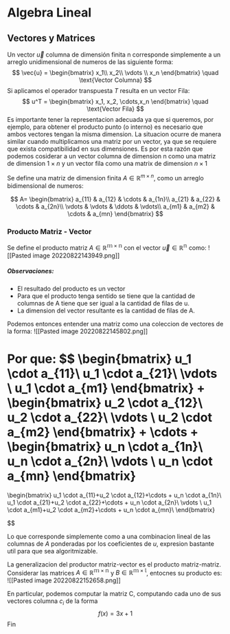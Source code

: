 # Algebra Lineal


## Vectores y Matrices
Un vector $\vec{u}$  columna de dimensión finita n corresponde simplemente a un arreglo unidimensional de numeros de las siguiente forma:
$$
\vec{u} =
\begin{bmatrix}
x_1\\
x_2\\
\vdots \\
x_n
\end{bmatrix}
\quad \text{Vector Columna}
$$
Si aplicamos el operador transpuesta $T$ resulta en un vector Fila:
$$
u^T =
\begin{bmatrix}
x_1, x_2, \cdots,x_n
\end{bmatrix}
\quad \text{Vector Fila}
$$
Es importante tener la representacion adecuada ya que si queremos, por ejemplo, para obtener el producto punto (o interno) es necesario que ambos vectores tengan la misma dimension. La situacion ocurre de manera similar cuando multiplicamos una matriz por un vector, ya que se requiere que exista compatibilidad en sus dimensiones. Es por esta razón que podemos cosiderar a un vector columna de dimension n como una matriz de dimension $1 \times n$ y un vector fila como una matrix de dimension $n \times 1$


Se define una matriz de dimension finita $A\in\mathbb{R}^{m \times n}$, como un arreglo bidimensional de numeros:

$$
A=
\begin{bmatrix}
a_{11} & a_{12} & \cdots & a_{1n}\\
a_{21} & a_{22} & \cdots & a_{2n}\\
\vdots & \vdots & \ddots & \vdots\\ 
a_{m1} & a_{m2} & \cdots & a_{mn}
\end{bmatrix}
$$
### Producto Matriz - Vector
Se define el producto matriz $A\in\mathbb{R^{m\times n}}$ con el vector $\vec{u}\in\mathbb{R^n}$ como:
![[Pasted image 20220822143949.png]]
##### Observaciones:
- El resultado del producto es un vector
- Para que el producto tenga sentido se tiene que la cantidad de columnas de A tiene que ser igual a la cantidad de filas de u.
- La dimension del vector resultante es la cantidad de filas de A.

Podemos entonces entender una matriz como una coleccion de vectores de la forma:
![[Pasted image 20220822145802.png]]

Por que:
$$
\begin{bmatrix}
u_1 \cdot a_{11}\\
u_1 \cdot a_{21}\\
\vdots \\
u_1 \cdot a_{m1}
\end{bmatrix}
+
\begin{bmatrix}
u_2 \cdot a_{12}\\
u_2 \cdot a_{22}\\
\vdots \\
u_2 \cdot a_{m2}
\end{bmatrix}
+
\cdots
+
\begin{bmatrix}
u_n \cdot a_{1n}\\
u_n \cdot a_{2n}\\
\vdots \\
u_n \cdot a_{mn}
\end{bmatrix}
=
\begin{bmatrix}
u_1 \cdot a_{11}+u_2 \cdot a_{12}+\cdots + u_n \cdot a_{1n}\\
u_1 \cdot a_{21}+u_2 \cdot a_{22}+\cdots + u_n \cdot a_{2n}\\
\vdots \\
u_1 \cdot a_{m1}+u_2 \cdot a_{m2}+\cdots + u_n \cdot a_{mn}\\
\end{bmatrix}

$$

Lo que corresponde simplemente como a una combinacion lineal de las columnas de $A$ ponderadas por los coeficientes de $u$, expresion bastante util para que sea algoritmizable.

La generalizacion del productor matriz-vector es el producto matriz-matriz. Considerar las matrices $A\in\mathbb{R^{m\times n}}$ y $B\in\mathbb{R^{m\times l}}$, entocnes su producto es:
![[Pasted image 20220822152658.png]]

En particular, podemos computar la matriz C, computando cada uno de sus vectores columna $c_i$ de la forma $$f(x)=3x+1$$
Fin